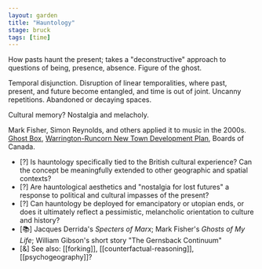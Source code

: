 ```yaml
---  
layout: garden
title: "Hauntology"
stage: bruck
tags: [time]
---
```


How pasts haunt the present; takes a "deconstructive" approach to questions of being, presence, absence. Figure of the ghost.

Temporal disjunction. Disruption of linear temporalities, where past, present, and future become entangled, and time is out of joint. Uncanny repetitions. Abandoned or decaying spaces.

Cultural memory? Nostalgia and melacholy.

Mark Fisher, Simon Reynolds, and others applied it to music in the 2000s. [Ghost Box](https://www.ghostbox.co.uk/), [Warrington-Runcorn New Town Development Plan](https://warringtonruncorn.com/), Boards of Canada.

- [?] Is hauntology specifically tied to the British cultural experience? Can the concept be meaningfully extended to other geographic and spatial contexts?
- [?] Are hauntological aesthetics and "nostalgia for lost futures" a response to political and cultural impasses of the present?
- [?] Can hauntology be deployed for emancipatory or utopian ends, or does it ultimately reflect a pessimistic, melancholic orientation to culture and history?
- [📚] Jacques Derrida's _Specters of Marx_; Mark Fisher's _Ghosts of My Life_; William Gibson's short story "The Gernsback Continuum"
- [&] See also: [[forking]], [[counterfactual-reasoning]], [[psychogeography]]?